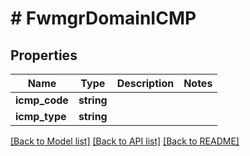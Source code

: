 # # FwmgrDomainICMP

## Properties

Name | Type | Description | Notes
------------ | ------------- | ------------- | -------------
**icmp_code** | **string** |  |
**icmp_type** | **string** |  |

[[Back to Model list]](../../README.md#models) [[Back to API list]](../../README.md#endpoints) [[Back to README]](../../README.md)
